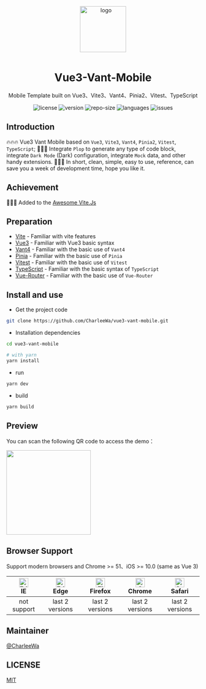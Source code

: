 <p align="center">
    <img alt="logo" src="https://opens-1308879050.cos.ap-beijing.myqcloud.com/vvm/logo.png" width="120" height="120" style="margin-bottom: 10px;">
</p>

<h1 align="center">Vue3-Vant-Mobile</h1>

<p align="center">Mobile Template built on Vue3、Vite3、Vant4、Pinia2、Vitest、TypeScript </p>

<p align="center">
  <img src="https://img.shields.io/github/license/CharleeWa/vue3-vant-mobile" alt="license" />
  <img src="https://img.shields.io/github/package-json/v/CharleeWa/vue3-vant-mobile" alt="version" />
  <img src="https://img.shields.io/github/repo-size/CharleeWa/vue3-vant-mobile" alt="repo-size" />
  <img src="https://img.shields.io/github/languages/top/CharleeWa/vue3-vant-mobile" alt="languages" />
  <img src="https://img.shields.io/github/issues-closed/CharleeWa/vue3-vant-mobile" alt="issues" />
</p>

## Introduction

🔥🔥🔥 Vue3 Vant Mobile based on `Vue3`, `Vite3`, `Vant4`, `Pinia2`, `Vitest`, `TypeScript`; 🚀🚀🚀 Integrate `Plop` to generate any type of code block, integrate `Dark Mode` (Dark) configuration, integrate `Mock` data, and other handy extensions. 💖💖💖 In short, clean, simple, easy to use, reference, can save you a week of development time, hope you like it.

## Achievement

🎉🎉🎉 Added to the [Awesome Vite.Js](https://github.com/vitejs/awesome-vite#vue-3)

## Preparation

- [Vite](https://cn.vitejs.dev/) - Familiar with vite features
- [Vue3](https://v3.vuejs.org/) - Familiar with Vue3 basic syntax
- [Vant4](https://youzan.github.io/vant/v4/#/zh-CN) - Familiar with the basic use of `Vant4`
- [Pinia](https://pinia.vuejs.org/) - Familiar with the basic use of `Pinia`
- [Vitest](https://vitest.dev/) - Familiar with the basic use of `Vitest`
- [TypeScript](https://www.typescriptlang.org/) - Familiar with the basic syntax of `TypeScript`
- [Vue-Router](https://router.vuejs.org/) - Familiar with the basic use of `Vue-Router`

## Install and use

- Get the project code

```bash
git clone https://github.com/CharleeWa/vue3-vant-mobile.git
```

- Installation dependencies

```bash
cd vue3-vant-mobile

# with yarn
yarn install

```

- run

```bash
yarn dev
```

- build

```bash
yarn build
```

## Preview

You can scan the following QR code to access the demo：

<img src="https://opens-1308879050.cos.ap-beijing.myqcloud.com/vvm/preview-qrcode.png" width="220" height="220" >

## Browser Support

Support modern browsers and Chrome >= 51、iOS >= 10.0 (same as Vue 3)

| [<img src="https://raw.githubusercontent.com/alrra/browser-logos/master/src/edge/edge_48x48.png" alt=" Edge" width="24px" height="24px" />](http://godban.github.io/browsers-support-badges/)</br>IE | [<img src="https://raw.githubusercontent.com/alrra/browser-logos/master/src/edge/edge_48x48.png" alt=" Edge" width="24px" height="24px" />](http://godban.github.io/browsers-support-badges/)</br>Edge | [<img src="https://raw.githubusercontent.com/alrra/browser-logos/master/src/firefox/firefox_48x48.png" alt="Firefox" width="24px" height="24px" />](http://godban.github.io/browsers-support-badges/)</br>Firefox | [<img src="https://raw.githubusercontent.com/alrra/browser-logos/master/src/chrome/chrome_48x48.png" alt="Chrome" width="24px" height="24px" />](http://godban.github.io/browsers-support-badges/)</br>Chrome | [<img src="https://raw.githubusercontent.com/alrra/browser-logos/master/src/safari/safari_48x48.png" alt="Safari" width="24px" height="24px" />](http://godban.github.io/browsers-support-badges/)</br>Safari |
| :-: | :-: | :-: | :-: | :-: |
| not support | last 2 versions | last 2 versions | last 2 versions | last 2 versions |

## Maintainer

[@CharleeWa](https://github.com/CharleeWa)

## LICENSE

[MIT](https://en.wikipedia.org/wiki/MIT_License)
